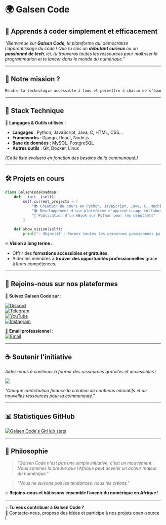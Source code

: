 # 🌍 Galsen Code  

## 🚀 Apprends à coder simplement et efficacement  

*"Bienvenue sur **Galsen Code**, la plateforme qui démocratise l'apprentissage du code ! Que tu sois un **débutant curieux** ou un **passionné de tech**, ici, tu trouveras toutes les ressources pour maîtriser la programmation et te lancer dans le monde du numérique."*  

---

## 🎯 Notre mission ?  

```bash
Rendre la technologie accessible à tous et permettre à chacun de s’épanouir dans le numérique.
```

---

## 🔧 Stack Technique  

🚀 **Langages & Outils utilisés :**  
- **Langages** : Python, JavaScript, Java, C, HTML, CSS...  
- **Frameworks** : Django, React, Node.js  
- **Base de données** : MySQL, PostgreSQL  
- **Autres outils** : Git, Docker, Linux  

*(Cette liste évoluera en fonction des besoins de la communauté.)*  

---

## 🛠️ Projets en cours  

```python
class GalsenCodeRoadmap:
    def __init__(self):
        self.current_projects = [
            "📚 Création de cours en Python, JavaScript, Java, C, Machine Learning, etc.",
            "🛠️ Développement d'une plateforme d'apprentissage collaboratif",
            "📖 Publication d’un eBook sur Python pour les débutants"
        ]
        
    def show_vision(self):
        print("💡 Objectif : Former toutes les personnes passionnées par la tech, peu importe leur niveau !")
```

🔥 **Vision à long terme :**    
- Offrir des **formations accessibles et gratuites**.  
- Aider les membres à **trouver des opportunités professionnelles** grâce à leurs compétences.  

---

## 👀 Rejoins-nous sur nos plateformes  

📢 **Suivez Galsen Code sur :**  

[![Discord](https://img.shields.io/badge/-Rejoindre_@galsencode-5865F2?style=for-the-badge&logo=discord&logoColor=white)](https://discord.com/users/galsencode)  
[![Telegram](https://img.shields.io/badge/-Rejoindre_@galsencode-26A5E4?style=for-the-badge&logo=telegram&logoColor=white)](https://t.me/galsencode)  
[![YouTube](https://img.shields.io/badge/-Abonne_toi_@galsencode-FF0000?style=for-the-badge&logo=youtube&logoColor=white)](https://youtube.com/@galsencode)  
[![Instagram](https://img.shields.io/badge/-Suivre_@galsencode-E4405F?style=for-the-badge&logo=instagram&logoColor=white)](https://instagram.com/galsencode)  

💌 **Email professionnel** :  
[![Email](https://img.shields.io/badge/📩_Contact-galsencode@gmail.com-2FC5D0?style=for-the-badge&logo=gmail&logoColor=white)](mailto:galsencode@gmail.com)  

---

## ☕ Soutenir l'initiative  

*Aidez-nous à continuer à fournir des ressources gratuites et accessibles !*  

<a href="https://www.buymeacoffee.com/galsencode"><img src="https://img.buymeacoffee.com/button-api/?text=Offrez-moi un café&emoji=☕&slug=galsencode&button_colour=FFDD00&font_colour=000000&font_family=Comic&outline_colour=000000&coffee_colour=ffffff" /></a>  

*"Chaque contribution finance la création de contenus éducatifs et de nouvelles ressources pour la communauté."*  

---

## 📊 Statistiques GitHub  

[![Galsen Code's GitHub stats](https://github-readme-stats.vercel.app/api?username=galsencoder\&show_icons=true\&theme=dark#gh-dark-mode-only)](https://github.com/galsencoder/github-readme-stats#responsive-card-theme#gh-dark-mode-only)  

---

## 📝 Philosophie  

> *"Galsen Code n'est pas une simple initiative, c'est un mouvement. Nous sommes la preuve que l'Afrique peut devenir un acteur majeur du numérique."*  

> *"Nous ne suivons pas les tendances, nous les créons."*  

🔥 **Rejoins-nous et bâtissons ensemble l’avenir du numérique en Afrique !**  

---

💡 **Tu veux contribuer à Galsen Code ?**  
📩 Contacte-nous, propose des idées et participe à nos projets open-source !
